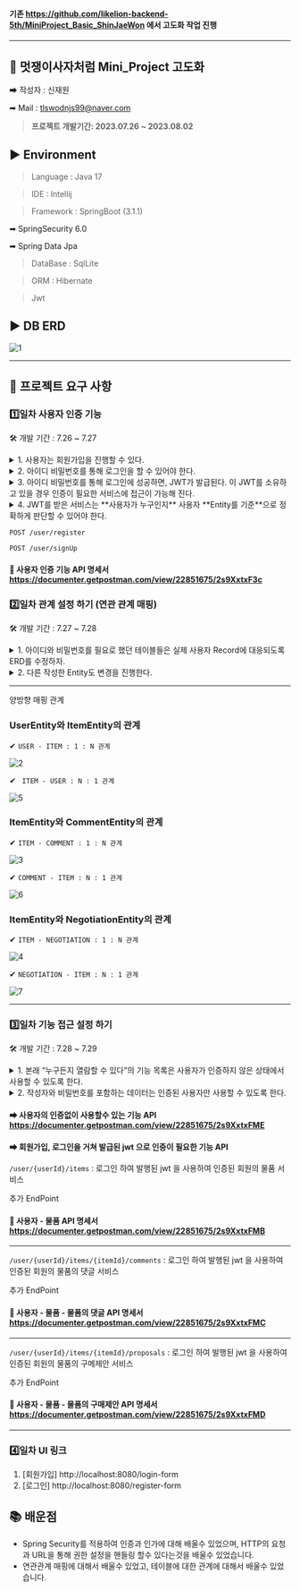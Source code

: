#### 기존 https://github.com/likelion-backend-5th/MiniProject_Basic_ShinJaeWon 에서 고도화 작업 진행
-----
## 🦁 멋쟁이사자처럼 Mini_Project 고도화

➡ 작성자 : 신재원

➡ Mail : tlswodnjs99@naver.com

> **프로젝트 개발기간: 2023.07.26 ~ 2023.08.02**

## ▶ Environment
> Language : Java 17

> IDE : Intellij

> Framework : SpringBoot (3.1.1)

➡ SpringSecurity 6.0

➡ Spring Data Jpa

> DataBase : SqlLite

> ORM : Hibernate

> Jwt

## ▶ DB ERD
![1](https://github.com/likelion-backend-5th/Project_1_ShinJaeWon/assets/95893341/47f2ca56-1cef-46ed-9450-8dac72daac30)



----


## 👀 프로젝트 요구 사항 
### 1️⃣일차 사용자 인증 기능
🛠 개발 기간 : 7.26 ~ 7.27 
<details>
<summary> 1. 사용자는 회원가입을 진행할 수 있다. </summary>
<div markdown="1">
<br>
<ul>
  <li>회원가입에 필요한 정보는 아이디와 비밀번호가 필수이다.</li><br>
  <li>부수적으로 전화번호, 이메일, 주소 정보를 기입할 수 있다.</li><br>
  <li>이에 필요한 사용자 Entity는 직접 작성하도록 한다.</li><br>
</ul>
  </div>
</details>
<details>
<summary> 2. 아이디 비밀번호를 통해 로그인을 할 수 있어야 한다.  </summary>
<div markdown="1">
<br>

  </div>
</details>
<details>
<summary> 3. 아이디 비밀번호를 통해 로그인에 성공하면, JWT가 발급된다. 이 JWT를 소유하고 있을 경우 인증이 필요한 서비스에 접근이 가능해 진다.   </summary>
<div markdown="1">
<br>
<ul>
  <li>인증이 필요한 서비스는 추후(미션 후반부) 정의한다.</li><br>
</ul>
  </div>
</details>
<details>
<summary> 4. JWT를 받은 서비스는 **사용자가 누구인지** 사용자 **Entity를 기준**으로 정확하게 판단할 수 있어야 한다. </summary>
<div markdown="1">
<br>
<ul>
</ul>
  </div>
</details>

`POST /user/register`

`POST /user/signUp`

#### 🔎 사용자 인증 기능 API 명세서 https://documenter.getpostman.com/view/22851675/2s9XxtxF3c


### 2️⃣일차 관계 설정 하기 (연관 관계 매핑)
🛠 개발 기간 : 7.27 ~ 7.28 
<details>
<summary> 1. 아이디와 비밀번호를 필요로 했던 테이블들은 실제 사용자 Record에 대응되도록 ERD를 수정하자. </summary>
<div markdown="1">
<br>
<ul>
  <li>ERD 수정과 함께 해당 정보를 적당히 표현할 수 있도록 Entity를 재작성하자.</li><br>
  <li>그리고 ORM의 기능을 충실히 사용할 수 있도록 어노테이션을 활용한다.</li><br>
</ul>
  </div>
</details>
<details>
<summary> 2. 다른 작성한 Entity도 변경을 진행한다.  </summary>
<div markdown="1">
<br>
<ul>
  <li>서로 참조하고 있는 테이블 관계가 있다면, 해당 사항이 표현될 수 있도록 Entity를 재작성한다.</li><br>
</ul>
  </div>
</details>

-----
양방향 매핑 관계

### UserEntity와 ItemEntity의 관계
✔ `USER - ITEM : 1 : N 관계` 

![2](https://github.com/likelion-backend-5th/Project_1_ShinJaeWon/assets/95893341/912619c4-df70-4568-96ef-add149628b57)

✔ ` ITEM - USER : N : 1 관계`

![5](https://github.com/likelion-backend-5th/Project_1_ShinJaeWon/assets/95893341/c0125bb5-823b-4e45-8c88-3c68033d184d)


### ItemEntity와 CommentEntity의 관계

✔ `ITEM - COMMENT : 1 : N 관계`  

![3](https://github.com/likelion-backend-5th/Project_1_ShinJaeWon/assets/95893341/7a52348b-82ac-4d60-8635-3b722b61340a)

✔ `COMMENT - ITEM : N : 1 관계`

![6](https://github.com/likelion-backend-5th/Project_1_ShinJaeWon/assets/95893341/284367ec-d6d8-4503-af27-95f2b425acb3)

### ItemEntity와 NegotiationEntity의 관계

✔ `ITEM - NEGOTIATION : 1 : N 관계` 

![4](https://github.com/likelion-backend-5th/Project_1_ShinJaeWon/assets/95893341/91bedf17-1d71-4417-b365-3363c58e1e9f)

✔ `NEGOTIATION - ITEM : N : 1 관계`

![7](https://github.com/likelion-backend-5th/Project_1_ShinJaeWon/assets/95893341/20c89864-c8bc-4c15-83ed-8839b56c6ebf)

------


### 3️⃣일차 기능 접근 설정 하기 
🛠 개발 기간 : 7.28 ~ 7.29 

<details>
<summary> 1. 본래 “누구든지 열람할 수 있다”의 기능 목록은 사용자가 인증하지 않은 상태에서 사용할 수 있도록 한다. </summary>
<div markdown="1">
<br>
<ul>
  <li>등록된 물품 정보는 누구든지 열람할 수 있다.</li><br>
  <li>등록된 댓글은 누구든지 열람할 수 있다.</li><br>
  <li>기타 기능들</li><br>
</ul>
  </div>
</details>
<details>
<summary> 2. 작성자와 비밀번호를 포함하는 데이터는 인증된 사용자만 사용할 수 있도록 한다.  </summary>
<div markdown="1">
<br>
<ul>
  <li>이때 해당하는 기능에 포함되는 아이디 비밀번호 정보는, 1일차에 새로 작성한 사용자 Entity와의 관계로 대체한다.</li><br>
  <li>물품 정보 등록 → 물품 정보와 사용자 관계 설정</li><br>
  <li>댓글 등록 → 댓글과 사용자 관계 설정</li><br>
  <li>기타 등등</li><br>
  <li>누구든지 중고 거래를 목적으로 물품에 대한 정보를 등록할 수 있다.</li><br>
  <li>등록된 물품에 대한 질문을 위하여 댓글을 등록할 수 있다.</li><br>
  <li>등록된 물품에 대하여 구매 제안을 등록할 수 있다.</li><br>
  <li>기타 기능들</li><br>
</ul>
  </div>
</details>

#### ➡ 사용자의 인증없이 사용할수 있는 기능 API https://documenter.getpostman.com/view/22851675/2s9XxtxFME

#### ➡ 회원가입, 로그인을 거쳐 발급된 jwt 으로 인증이 필요한 기능 API


`/user/{userId}/items` : 로그인 하여 발행된 jwt 을 사용하여 인증된 회원의 물품 서비스

추가 EndPoint

#### 🔎 사용자 - 물품  API 명세서  https://documenter.getpostman.com/view/22851675/2s9XxtxFMB

----

`/user/{userId}/items/{itemId}/comments` : 로그인 하여 발행된 jwt 을 사용하여 인증된 회원의 물품의 댓글 서비스

추가 EndPoint

#### 🔎 사용자 - 물품 - 물품의 댓글 API 명세서 https://documenter.getpostman.com/view/22851675/2s9XxtxFMC 

----

`/user/{userId}/items/{itemId}/proposals` : 로그인 하여 발행된 jwt 을 사용하여 인증된 회원의 물품의 구메제안 서비스

추가 EndPoint

#### 🔎 사용자 - 물품 - 물품의 구매제안 API 명세서 https://documenter.getpostman.com/view/22851675/2s9XxtxFMD 

-----

### 4️⃣일차 UI 링크

1. [회원가입] http://localhost:8080/login-form
2. [로그인] http://localhost:8080/register-form

## 📚 배운점
- Spring Security를 적용하여 인증과 인가에 대해 배울수 있었으며, HTTP의 요청과 URL을 통해 권한 설정을 핸들링 할수 있다는것을 배울수 있었습니다.
- 연관관계 매핑에 대해서 배울수 있었고, 테이블에 대한 관계에 대해서 배울수 있었습니다.
